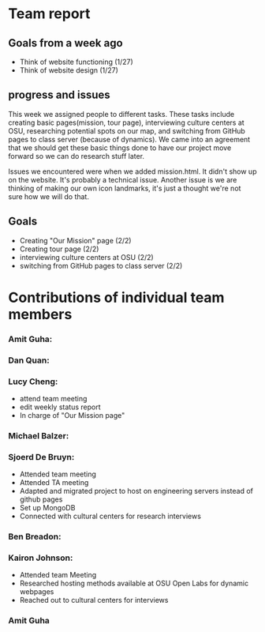 # Team report

## Goals from a week ago 
- Think of website functioning (1/27)
- Think of website design (1/27)
  

## progress and issues
This week we assigned people to different tasks. These tasks include creating basic pages(mission, tour page), 
interviewing culture centers at OSU, researching potential spots on our map, and switching from GitHub pages 
to class server (because of dynamics). We came into an agreement that we should get these basic things done to have 
our project move forward so we can do research stuff later. 


Issues we encountered were when we added mission.html. It didn't show up on the website. It's probably
a technical issue. Another issue is we are thinking of making our own icon landmarks, it's just a thought
we're not sure how we will do that. 

## Goals
- Creating "Our Mission" page (2/2)
- Creating tour page (2/2)
- interviewing culture centers at OSU (2/2)
- switching from GitHub pages to class server (2/2)


# Contributions of individual team members

### Amit Guha:

### Dan Quan:


### Lucy Cheng:
- attend team meeting
- edit weekly status report
- In charge of "Our Mission page"

### Michael Balzer:


### Sjoerd De Bruyn:
- Attended team meeting
- Attended TA meeting
- Adapted and migrated project to host on engineering servers instead of github pages
- Set up MongoDB
- Connected with cultural centers for research interviews


### Ben Breadon:

### Kairon Johnson:
- Attended team Meeting
- Researched hosting methods available at OSU Open Labs for dynamic webpages
- Reached out to cultural centers for interviews

### Amit Guha
